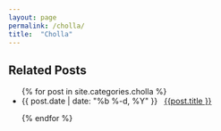 ```yaml
---
layout: page
permalink: /cholla/
title:  "Cholla"
---
```



<h2 class="page-heading">Related Posts</h2>

<ul class="post-list">
  {% for post in site.categories.cholla %}

  <li>
    <span>{{ post.date | date: "%b %-d, %Y" }}</span> &nbsp; <a href="{{ post.url | prepend: site.baseurl }}">{{post.title }}</a>
  </li>

  {% endfor %}
</ul>
